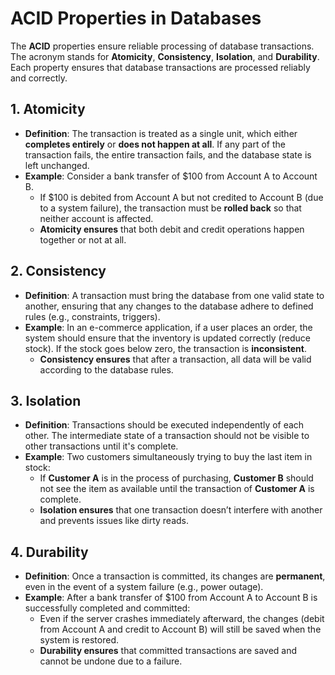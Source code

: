 
# ACID Properties in Databases

The **ACID** properties ensure reliable processing of database transactions. The acronym stands for **Atomicity**, **Consistency**, **Isolation**, and **Durability**. Each property ensures that database transactions are processed reliably and correctly.

## 1. Atomicity
- **Definition**: The transaction is treated as a single unit, which either **completes entirely** or **does not happen at all**. If any part of the transaction fails, the entire transaction fails, and the database state is left unchanged.
- **Example**: Consider a bank transfer of $100 from Account A to Account B.
  - If $100 is debited from Account A but not credited to Account B (due to a system failure), the transaction must be **rolled back** so that neither account is affected.
  - **Atomicity ensures** that both debit and credit operations happen together or not at all.

## 2. Consistency
- **Definition**: A transaction must bring the database from one valid state to another, ensuring that any changes to the database adhere to defined rules (e.g., constraints, triggers).
- **Example**: In an e-commerce application, if a user places an order, the system should ensure that the inventory is updated correctly (reduce stock). If the stock goes below zero, the transaction is **inconsistent**.
  - **Consistency ensures** that after a transaction, all data will be valid according to the database rules.

## 3. Isolation
- **Definition**: Transactions should be executed independently of each other. The intermediate state of a transaction should not be visible to other transactions until it's complete.
- **Example**: Two customers simultaneously trying to buy the last item in stock:
  - If **Customer A** is in the process of purchasing, **Customer B** should not see the item as available until the transaction of **Customer A** is complete. 
  - **Isolation ensures** that one transaction doesn’t interfere with another and prevents issues like dirty reads.

## 4. Durability
- **Definition**: Once a transaction is committed, its changes are **permanent**, even in the event of a system failure (e.g., power outage).
- **Example**: After a bank transfer of $100 from Account A to Account B is successfully completed and committed:
  - Even if the server crashes immediately afterward, the changes (debit from Account A and credit to Account B) will still be saved when the system is restored.
  - **Durability ensures** that committed transactions are saved and cannot be undone due to a failure.

